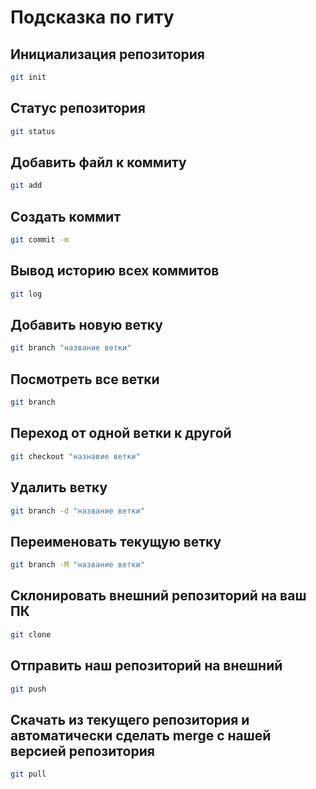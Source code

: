 # Подсказка по гиту

## Инициализация репозитория
```sh
git init
```
## Статус репозитория
```sh
git status
```
## Добавить файл к коммиту
```sh
git add
``` 
## Создать коммит
```sh
git commit -m
```
## Вывод историю всех коммитов
```sh
git log
```
## Добавить новую ветку
```sh
git branch "название ветки"
```
## Посмотреть все ветки
```sh
git branch
```
## Переход от одной ветки к другой
```sh
git checkout "назнавие ветки"
```
## Удалить ветку
```sh
git branch -d "название ветки"
```
## Переименовать текущую ветку
```sh
git branch -M "название ветки"
```
## Склонировать внешний репозиторий на ваш ПК
```sh
git clone
```
## Отправить наш репозиторий на внешний
```sh
git push
```
## Скачать из текущего репозитория и автоматически сделать merge с нашей версией репозитория
```sh
git pull
```